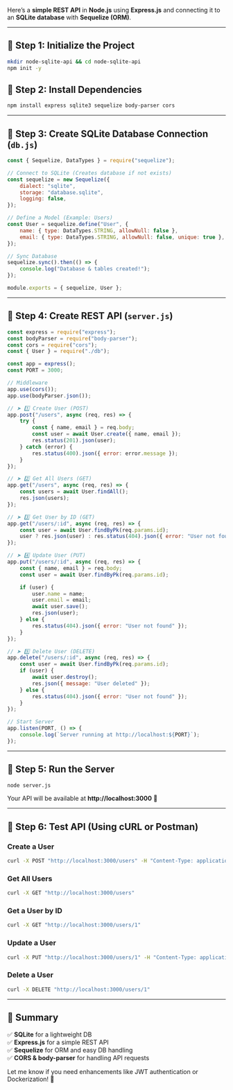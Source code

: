 Here’s a **simple REST API** in **Node.js** using **Express.js** and connecting it to an **SQLite database** with **Sequelize (ORM)**.

---

## **🔹 Step 1: Initialize the Project**
```sh
mkdir node-sqlite-api && cd node-sqlite-api
npm init -y
```

## **🔹 Step 2: Install Dependencies**
```sh
npm install express sqlite3 sequelize body-parser cors
```

---

## **🔹 Step 3: Create SQLite Database Connection (`db.js`)**
```javascript
const { Sequelize, DataTypes } = require("sequelize");

// Connect to SQLite (Creates database if not exists)
const sequelize = new Sequelize({
    dialect: "sqlite",
    storage: "database.sqlite",
    logging: false,
});

// Define a Model (Example: Users)
const User = sequelize.define("User", {
    name: { type: DataTypes.STRING, allowNull: false },
    email: { type: DataTypes.STRING, allowNull: false, unique: true },
});

// Sync Database
sequelize.sync().then(() => {
    console.log("Database & tables created!");
});

module.exports = { sequelize, User };
```

---

## **🔹 Step 4: Create REST API (`server.js`)**
```javascript
const express = require("express");
const bodyParser = require("body-parser");
const cors = require("cors");
const { User } = require("./db");

const app = express();
const PORT = 3000;

// Middleware
app.use(cors());
app.use(bodyParser.json());

// ➤ 1️⃣ Create User (POST)
app.post("/users", async (req, res) => {
    try {
        const { name, email } = req.body;
        const user = await User.create({ name, email });
        res.status(201).json(user);
    } catch (error) {
        res.status(400).json({ error: error.message });
    }
});

// ➤ 2️⃣ Get All Users (GET)
app.get("/users", async (req, res) => {
    const users = await User.findAll();
    res.json(users);
});

// ➤ 3️⃣ Get User by ID (GET)
app.get("/users/:id", async (req, res) => {
    const user = await User.findByPk(req.params.id);
    user ? res.json(user) : res.status(404).json({ error: "User not found" });
});

// ➤ 4️⃣ Update User (PUT)
app.put("/users/:id", async (req, res) => {
    const { name, email } = req.body;
    const user = await User.findByPk(req.params.id);

    if (user) {
        user.name = name;
        user.email = email;
        await user.save();
        res.json(user);
    } else {
        res.status(404).json({ error: "User not found" });
    }
});

// ➤ 5️⃣ Delete User (DELETE)
app.delete("/users/:id", async (req, res) => {
    const user = await User.findByPk(req.params.id);
    if (user) {
        await user.destroy();
        res.json({ message: "User deleted" });
    } else {
        res.status(404).json({ error: "User not found" });
    }
});

// Start Server
app.listen(PORT, () => {
    console.log(`Server running at http://localhost:${PORT}`);
});
```

---

## **🔹 Step 5: Run the Server**
```sh
node server.js
```
Your API will be available at **http://localhost:3000** 🚀

---

## **🔹 Step 6: Test API (Using cURL or Postman)**

### **Create a User**
```sh
curl -X POST "http://localhost:3000/users" -H "Content-Type: application/json" -d '{"name": "Alice", "email": "alice@example.com"}'
```

### **Get All Users**
```sh
curl -X GET "http://localhost:3000/users"
```

### **Get a User by ID**
```sh
curl -X GET "http://localhost:3000/users/1"
```

### **Update a User**
```sh
curl -X PUT "http://localhost:3000/users/1" -H "Content-Type: application/json" -d '{"name": "Alice Updated", "email": "alice_new@example.com"}'
```

### **Delete a User**
```sh
curl -X DELETE "http://localhost:3000/users/1"
```

---

## **🚀 Summary**
✅ **SQLite** for a lightweight DB  
✅ **Express.js** for a simple REST API  
✅ **Sequelize** for ORM and easy DB handling  
✅ **CORS & body-parser** for handling API requests  

Let me know if you need enhancements like JWT authentication or Dockerization! 🚀
